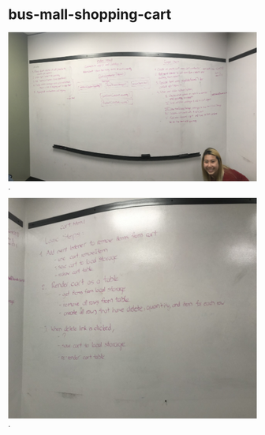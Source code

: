 # bus-mall-shopping-cart

![alt text describing the image](./IMG_2449.jpg).

![alt text describing the image](./thumbnail_img_2450.jpg).